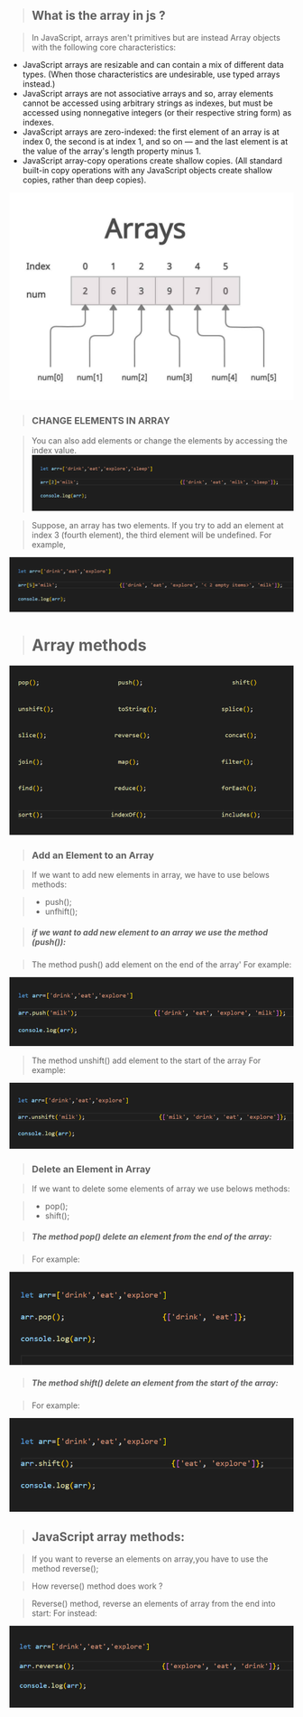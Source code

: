 >## What is the array in js ?

 >In JavaScript, arrays aren't primitives but are instead Array objects with the following core characteristics:

 * JavaScript arrays are resizable and can contain a mix of different data types. (When those characteristics are undesirable, use typed arrays instead.)
 * JavaScript arrays are not associative arrays and so, array elements cannot be accessed using arbitrary strings as indexes, but must be accessed using nonnegative integers (or their respective string form) as indexes.
 * JavaScript arrays are zero-indexed: the first element of an array is at index 0, the second is at index 1, and so on — and the last element is at the value of the array's length property minus 1.
 * JavaScript array-copy operations create shallow copies. (All standard built-in copy operations  with    any JavaScript objects create shallow copies, rather than deep copies).

![](/images/865.jpg)

>### CHANGE ELEMENTS IN ARRAY 

 >You can also add elements or change the elements by accessing the index 
 value. 
 ![](/images/Screenshot_1.png)

>Suppose, an array has two elements. If you try to add an element at index 3 
(fourth element), the third element will be undefined. For example,
 
 ![](/images/Screenshot_2.png)



># Array methods
 
![](/images/Screenshot_3.png)


>### Add an Element to an Array

 >If we want to add new elements in array, we have to use belows methods:

  > + push();
  > + unfhift();


>##### if we want to add new element to an array we use the method (push()):

 >The method push() add element on the end of the array'
> For example:

  ![](/images/Screenshot_4.png)

 >The method unshift() add element to the start of the array
>For example:

 ![](/images/Screenshot_5.png)


>### Delete an Element in Array

 >If we want to delete some elements of array we use belows methods:

  > + pop();
  > + shift();

>##### The method pop() delete an element from the end of the array:

 >For example:

  ![](/images/Screenshot_6.png)


 >##### The method shift() delete an element from the start of the array:

 >For example:

  ![](/images/Screenshot_7.png)


>## JavaScript array methods:

 >If you want to reverse an elements on array,you have to use the method reverse();

  >How reverse() method does work ?

   >Reverse() method, reverse an elements of array from the end into start:
   >For instead:

  ![](/images/Screenshot_8.png)